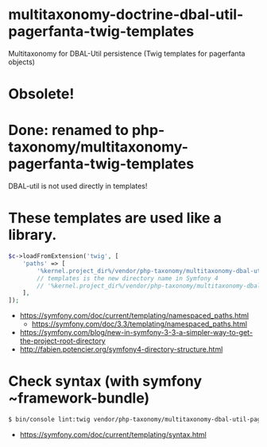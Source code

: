 # multitaxonomy-doctrine-dbal-util-pagerfanta-twig-templates
Multitaxonomy for DBAL-Util persistence (Twig templates for pagerfanta objects)

# Obsolete!

# Done: renamed to php-taxonomy/multitaxonomy-pagerfanta-twig-templates
DBAL-util is not used directly in templates!

# These templates are used like a library.

```php
$c->loadFromExtension('twig', [
    'paths' => [
        '%kernel.project_dir%/vendor/php-taxonomy/multitaxonomy-dbal-util-pagerfanta-twig-templates' => 'MultiTaxonomyDbalUtilBundle',
        // templates is the new directory name in Symfony 4
        // '%kernel.project_dir%/vendor/php-taxonomy/multitaxonomy-dbal-util-bundle/Resources/views' => 'MultiTaxonomyDbalUtilBundle',
    ],
]);
```

* https://symfony.com/doc/current/templating/namespaced_paths.html
  * https://symfony.com/doc/3.3/templating/namespaced_paths.html
* https://symfony.com/blog/new-in-symfony-3-3-a-simpler-way-to-get-the-project-root-directory
* http://fabien.potencier.org/symfony4-directory-structure.html

# Check syntax (with symfony ~framework-bundle)
```sh
$ bin/console lint:twig vendor/php-taxonomy/multitaxonomy-dbal-util-pagerfanta-twig-templates/
```
* https://symfony.com/doc/current/templating/syntax.html
